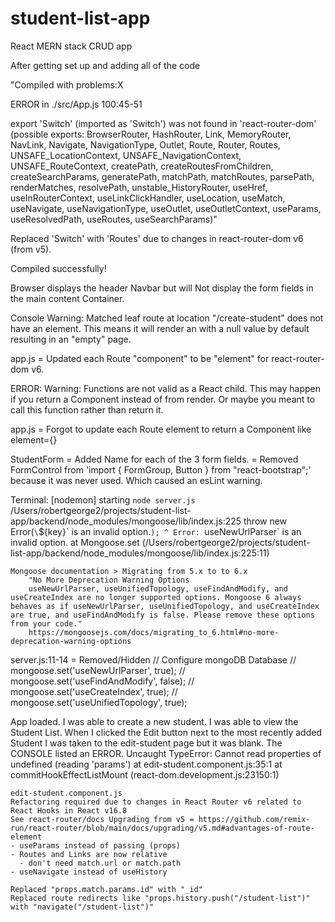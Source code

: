 # student-list-app
React MERN stack CRUD app

After getting set up and adding all of the code 

"Compiled with problems:X

ERROR in ./src/App.js 100:45-51

export 'Switch' (imported as 'Switch') was not found in 'react-router-dom' (possible exports: BrowserRouter, HashRouter, Link, MemoryRouter, NavLink, Navigate, NavigationType, Outlet, Route, Router, Routes, UNSAFE_LocationContext, UNSAFE_NavigationContext, UNSAFE_RouteContext, createPath, createRoutesFromChildren, createSearchParams, generatePath, matchPath, matchRoutes, parsePath, renderMatches, resolvePath, unstable_HistoryRouter, useHref, useInRouterContext, useLinkClickHandler, useLocation, useMatch, useNavigate, useNavigationType, useOutlet, useOutletContext, useParams, useResolvedPath, useRoutes, useSearchParams)"

Replaced 'Switch' with 'Routes' due to changes in react-router-dom v6 (from v5).

Compiled successfully! 

Browser displays the header Navbar but will Not display the form fields in the main content Container.

Console Warning: Matched leaf route at location "/create-student" does not have an element. This means it will render an <Outlet /> with a null value by default resulting in an "empty" page.

app.js = Updated each Route "component" to be "element" for react-router-dom v6.

ERROR: Warning: Functions are not valid as a React child. This may happen if you return a Component instead of <Component /> from render. Or maybe you meant to call this function rather than return it.

app.js = Forgot to update each Route element to return a Component like element={<CreateStudent />}

StudentForm = Added <label htmlFor="Name">Name</label> for each of the 3 form fields.
            = Removed FormControl from 'import { FormGroup, Button } from "react-bootstrap";' because it was never used. Which caused an esLint warning.

Terminal:
[nodemon] starting `node server.js`
/Users/robertgeorge2/projects/student-list-app/backend/node_modules/mongoose/lib/index.js:225
    throw new Error(`\`${key}\` is an invalid option.`);
    ^
Error: `useNewUrlParser` is an invalid option.
    at Mongoose.set (/Users/robertgeorge2/projects/student-list-app/backend/node_modules/mongoose/lib/index.js:225:11)

    Mongoose documentation > Migrating from 5.x to to 6.x
        "No More Deprecation Warning Options
        useNewUrlParser, useUnifiedTopology, useFindAndModify, and useCreateIndex are no longer supported options. Mongoose 6 always behaves as if useNewUrlParser, useUnifiedTopology, and useCreateIndex are true, and useFindAndModify is false. Please remove these options from your code."
        https://mongoosejs.com/docs/migrating_to_6.html#no-more-deprecation-warning-options

server.js:11-14 = Removed/Hidden
// Configure mongoDB Database
// mongoose.set('useNewUrlParser', true);
// mongoose.set('useFindAndModify', false);
// mongoose.set('useCreateIndex', true);
// mongoose.set('useUnifiedTopology', true);

App loaded.
I was able to create a new student.
I was able to view the Student List.
When I clicked the Edit button next to the most recently added Student I was taken to the edit-student page but it was blank. The CONSOLE listed an ERROR.
Uncaught TypeError: Cannot read properties of undefined (reading 'params')
    at edit-student.component.js:35:1
    at commitHookEffectListMount (react-dom.development.js:23150:1)

    edit-student.component.js
    Refactoring required due to changes in React Router v6 related to React Hooks in React v16.8
    See react-router/docs Upgrading from v5 = https://github.com/remix-run/react-router/blob/main/docs/upgrading/v5.md#advantages-of-route-element
    - useParams instead of passing (props)
    - Routes and Links are now relative
      - don't need match.url or match.path
    - useNavigate instead of useHistory

    Replaced "props.match.params.id" with "_id"
    Replaced route redirects like "props.history.push("/student-list")" with "navigate("/student-list")"
